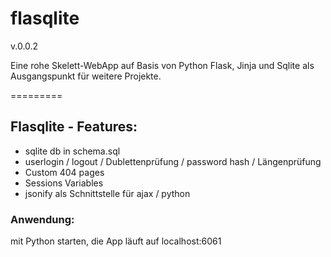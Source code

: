 flasqlite
=========

v.0.0.2

Eine rohe Skelett-WebApp auf Basis von Python Flask, Jinja und Sqlite als Ausgangspunkt für weitere Projekte.


=========

## Flasqlite - Features:

- sqlite db in schema.sql
- userlogin / logout / Dublettenprüfung / password hash / Längenprüfung
- Custom 404 pages
- Sessions Variables
- jsonify als Schnittstelle für ajax / python


### Anwendung:
mit Python starten, die App läuft auf localhost:6061
